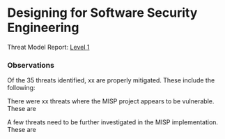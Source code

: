 # Designing for Software Security Engineering

Threat Model Report: [Level 1](http://htmlpreview.github.io/?https://github.com/team-assure/Semester-Project/blob/master/Design/Level_1.htm)

### Observations

Of the 35 threats identified, xx are properly mitigated.  These include the following:


There were xx threats where the MISP project appears to be vulnerable.  These are


A few threats need to be further investigated in the MISP implementation.  These are
